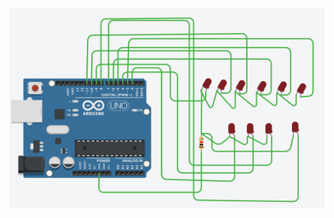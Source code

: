 ![image](https://github.com/frankyhub/Arduino-Beispiele_I/blob/master/A10_Lauflicht_LED_dimmen/A10_Lauflicht_LED_dimmen.png)
